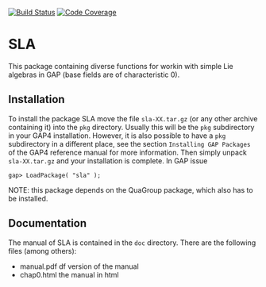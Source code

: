 [![Build Status](https://travis-ci.org/gap-packages/sla.svg)](https://travis-ci.org/gap-packages/sla)
[![Code Coverage](https://codecov.io/github/gap-packages/sla/coverage.svg)](https://codecov.io/gh/gap-packages/sla)

# SLA

This package containing diverse functions for workin with simple Lie
algebras in GAP (base fields are of characteristic 0).


## Installation

To install the package SLA move the file `sla-XX.tar.gz`
(or any other archive containing it) into the `pkg` directory.
Usually this will be the `pkg` subdirectory in your GAP4 installation.
However, it is also possible to have a `pkg` subdirectory in a
different place, see the section `Installing GAP Packages` of the
GAP4 reference manual for more information.
Then simply unpack `sla-XX.tar.gz` and your installation is
complete.
In GAP issue

    gap> LoadPackage( "sla" );

NOTE: this package depends on the QuaGroup package, which also has
to be installed.


## Documentation

The manual of SLA is contained in the `doc` directory. There are the
following files (among others):

* manual.pdf       df version of the manual
* chap0.html      the manual in html


